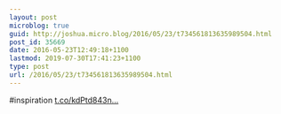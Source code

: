 ```yaml
---
layout: post
microblog: true
guid: http://joshua.micro.blog/2016/05/23/t734561813635989504.html
post_id: 35669
date: 2016-05-23T12:49:18+1100
lastmod: 2019-07-30T17:41:23+1100
type: post
url: /2016/05/23/t734561813635989504.html
---
```

#inspiration [t.co/kdPtd843n...](https://t.co/kdPtd843nh)
